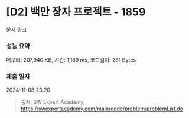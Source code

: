 # [D2] 백만 장자 프로젝트 - 1859 

[문제 링크](https://swexpertacademy.com/main/code/problem/problemDetail.do?contestProbId=AV5LrsUaDxcDFAXc) 

### 성능 요약

메모리: 207,940 KB, 시간: 1,189 ms, 코드길이: 281 Bytes

### 제출 일자

2024-11-08 23:20



> 출처: SW Expert Academy, https://swexpertacademy.com/main/code/problem/problemList.do